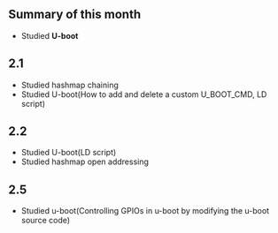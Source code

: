 ## Summary of this month
- Studied **U-boot**

## 2.1
- Studied hashmap chaining
- Studied U-boot(How to add and delete a custom U_BOOT_CMD, LD script)
## 2.2
- Studied U-boot(LD script)
- Studied hashmap open addressing
## 2.5
- Studied u-boot(Controlling GPIOs in u-boot by modifying the u-boot source code)
